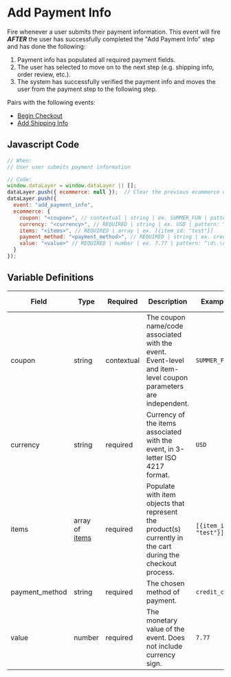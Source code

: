 # Add Payment Info

Fire whenever a user submits their payment information. This event will fire _**AFTER**_ the user has successfully completed the "Add Payment Info" step and has done the following:

1. Payment info has populated all required payment fields.
2. The user has selected to move on to the next step (e.g. shipping info, order review, etc.).
3. The system has successfully verified the payment info and moves the user from the payment step to the following step.

Pairs with the following events:
- [Begin Checkout](~/events/ecommerce/begin_checkout.md)
- [Add Shipping Info](/events/ecommerce/add_shipping_info.md)

## Javascript Code

```js
// When:
// User user submits payment information

// Code:
window.dataLayer = window.dataLayer || [];
dataLayer.push({ ecommerce: null });  // Clear the previous ecommerce object.
dataLayer.push({
  event: "add_payment_info",
  ecommerce: {
    coupon: "<coupon>", // contextual | string | ex. SUMMER_FUN | pattern: ^[A-Za-z0-9_]+$
    currency: "<currency>", // REQUIRED | string | ex. USD | pattern: ^[A-Z]{3}$ | min. 3, max. 3
    items: "<items>", // REQUIRED | array | ex. [{item_id: "test"}]	
    payment_method: "<payment_method>", // REQUIRED | string | ex. credit_card | pattern: ^[a-z_]+$
    value: "<value>" // REQUIRED | number | ex. 7.77 | pattern: ^\d\.\d\d$ | min. 0.00
  }
});
```

## Variable Definitions

|Field|Type|Required|Description|Example|Pattern|Minimum Length|Maximum Length|Minimum
| --- | --- | --- | --- | --- | --- | --- | --- | --- |
|coupon|string|contextual|The coupon name/code associated with the event. Event-level and item-level coupon parameters are independent.|`SUMMER_FUN`|||`100`|
|currency|string|required|Currency of the items associated with the event, in 3-letter ISO 4217 format.|`USD`|`^[A-Z]{3}$`|`3`|`3`|
|items|array of [items](../../schemas/item.md)|required|Populate with item objects that represent the product(s) currently in the cart during the checkout process.|`[{item_id: "test"}]`|
|payment_method|string|required|The chosen method of payment.|`credit_card`|||`100`|
|value|number|required|The monetary value of the event. Does not include currency sign.|`7.77`|`^\d\.\d\d$`||`100`|`0.00`|
